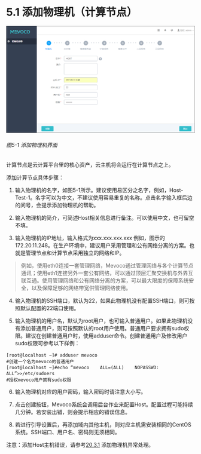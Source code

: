 # 5.1 添加物理机（计算节点）

![png](../images/5-1.png "图5-1 添加物理机界面")
###### 图5-1 添加物理机界面
计算节点是云计算平台里的核心资产，云主机将会运行在计算节点之上。

添加计算节点具体步骤：

1. 输入物理机的名字，如图5-1所示。建议使用易区分之名字，例如，Host-Test-1。名字可以为中文，不建议使用容易重复的名称。点击名字输入框后边的问号，会提示添加物理机的帮助。

2. 输入物理机的简介，可简述Host相关信息进行备注。可以使用中文，也可留空不填。

3. 输入物理机的IP地址，输入格式为xxx.xxx.xxx.xxx 例如，图示的172.20.11.248。在生产环境中，建议用户采用管理和公有网络分离的方案。也就是管理节点和计算节点采用独立的网络和IP。
> 例如，使用eth0连接一套管理网络，Mevoco通过管理网络与各个计算节点通讯；使用eth1连接另外一套公有网络，可以通过顶层汇聚交换机与外界互联互通。使用管理网络和公有网络分离的方案，可以最大限度的保障系统安全，以及保障足够的网络带宽供管理网络使用。

4. 输入物理机的SSH端口，默认为22，如果此物理机没有配置SSH端口，则可按照默认配置的22端口使用。

5. 输入物理机的用户名，默认为root用户，也可输入普通用户。如果此物理机没有添加普通用户，则可按照默认的root用户使用。普通用户要求拥有sudo权限。建议在创建普通用户时，使用adduser命令。创建普通用户及修改用户sudo权限可参考以下样例：
```
[root@localhost ~]# adduser mevoco
#创建一个名为mevoco的普通用户
[root@localhost ~]#echo “mevoco    ALL=(ALL)    NOPASSWD: ALL”>>/etc/sudoers
#授权mevoco用户拥有sudo权限
```
6. 输入物理机对应的用户密码，输入密码时请注意大小写。

7. 点击创建按钮，Mevoco系统会调用后台作业来配置Host。配置过程可能持续几分钟。若安装出错，则会提示相应的错误信息。

8. 若进行引导设置后，再添加域内其他主机，则对应主机需安装相同的CentOS 系统。SSH端口、用户名、密码则无须相同。

注意：添加Host主机错误，请参考[20.3.1](/exception/host.md) 添加物理机异常处理。

